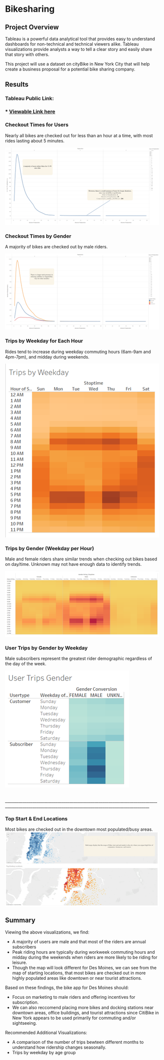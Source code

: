 # Bikesharing
## Project Overview
Tableau is a powerful data analytical tool that provides easy to understand dashboards for non-technical and technical viewers alike. Tableau visualizations provide analysts a way to tell a clear story and easily share that story with others. 

This project will use a dataset on cityBike in New York City that will help create a business proposal for a potential bike sharing company. 
## Results
### Tableau Public Link:
### * [Viewable Link here](https://public.tableau.com/app/profile/kartikye.ghai/viz/NYC_CitiBike_Challenge_Ghai/NYCCitiBikeAnalysis?publish=yes)
### Checkout Times for Users
Nearly all bikes are checked out for less than an hour at a time, with most rides lasting about 5 minutes.

![check times users](https://github.com/KdotGhai/BikeSharing/blob/ec1b87a2e5a984f64860c12c64bc3a67230a77be/images/Checkout%20Times%20for%20Users.png)
### Checkout Times by Gender
A majority of bikes are checked out by male riders.

![checkout gender](https://github.com/KdotGhai/BikeSharing/blob/ec1b87a2e5a984f64860c12c64bc3a67230a77be/images/Checkout%20Times%20by%20Gender.png)
### Trips by Weekday for Each Hour
Rides tend to increase during weekday commuting hours (6am-9am and 4pm-7pm), and midday during weekends.

![Trips Weekday](https://github.com/KdotGhai/BikeSharing/blob/6e4e45a4295f7d94edb3fd675f4d46f8e4e7a84d/images/Trips%20by%20Weekday%20for%20Each%20Hour.png)
### Trips by Gender (Weekday per Hour)
Male and female riders share similar trends when checking out bikes based on day/time. Unknown may not have enough data to identify trends.

![trips gender](https://github.com/KdotGhai/BikeSharing/blob/6e4e45a4295f7d94edb3fd675f4d46f8e4e7a84d/images/Trips%20by%20Gender%20(Weekday%20per%20Hour).png)
### User Trips by Gender by Weekday
Male subscribers represent the greatest rider demographic regardless of the day of the week.

![User Trips by Gender](https://github.com/KdotGhai/BikeSharing/blob/6e4e45a4295f7d94edb3fd675f4d46f8e4e7a84d/images/User%20Trips%20by%20Gender%20by%20Weekday.png)

<br>________________________________________________________________________________________________________________________________________________________
### Top Start & End Locations
Most bikes are checked out in the downtown most populated/busy areas.
![Start & End Locations](https://github.com/KdotGhai/BikeSharing/blob/16576b6e929786c5bf331bab11115f731f903deb/images/Start&End%20Locations.png)

## Summary
Viewing the above visualizations, we find: 
* A majority of users are male and that most of the riders are annual subscribers
* Peak riding hours are typically during workweek commuting hours and midday during the weekends when riders are more likely to be riding for leisure. 
* Though the map will look different for Des Moines, we can see from the map of starting locations, that most bikes are checked out in more highly populated areas like downtown or near tourist attractions.

Based on these findings, the bike app for Des Moines should:
* Focus on marketing to male riders and offering incentives for subscription. 
* We can also reccomend placing more bikes and docking stations near downtown areas, office buildings, and tourist attractions since CitiBike in New York appears to be used primarily for commuting and/or sightseeing.

Recommended Additional Visualizations: 
* A comparison of the number of trips bewteen different months to understand how ridership changes seasonally.
* Trips by weekday by age group
